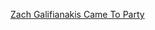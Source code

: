 ---
layout: post
wordpress_id: 841
wordpress_url: http://noesbueno.com/archives/841
date: '2010-10-31 12:59:24 -0500'
date_gmt: '2010-10-31 17:59:24 -0500'
body: |
  <p><a href="http://www.thehighdefinite.com/2010/10/zach-galifianakis-came-to-party/">Zach Galifianakis Came To Party</a></p>
---